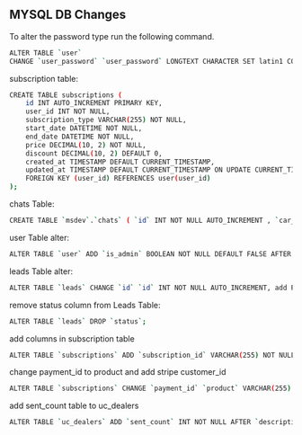 ## MYSQL DB Changes

To alter the password type run the following command.

```bash
ALTER TABLE `user`
CHANGE `user_password` `user_password` LONGTEXT CHARACTER SET latin1 COLLATE latin1_swedish_ci NOT NULL;
```

subscription table:

```bash
CREATE TABLE subscriptions (
    id INT AUTO_INCREMENT PRIMARY KEY,
    user_id INT NOT NULL,
    subscription_type VARCHAR(255) NOT NULL,
    start_date DATETIME NOT NULL,
    end_date DATETIME NOT NULL,
    price DECIMAL(10, 2) NOT NULL,
    discount DECIMAL(10, 2) DEFAULT 0,
    created_at TIMESTAMP DEFAULT CURRENT_TIMESTAMP,
    updated_at TIMESTAMP DEFAULT CURRENT_TIMESTAMP ON UPDATE CURRENT_TIMESTAMP,
    FOREIGN KEY (user_id) REFERENCES user(user_id)
);
```

chats Table:

```bash
CREATE TABLE `msdev`.`chats` ( `id` INT NOT NULL AUTO_INCREMENT , `car_crawled_id` INT NOT NULL , `from_user` INT NOT NULL , `to_user` INT NOT NULL , `message` LONGTEXT NULL DEFAULT NULL , `attachment` LONGTEXT NULL DEFAULT NULL , `is_read` INT NOT NULL DEFAULT '0' , `created_at` TIMESTAMP NOT NULL DEFAULT CURRENT_TIMESTAMP , `deleted_at` TIMESTAMP NULL DEFAULT NULL , PRIMARY KEY (`id`)) ENGINE = InnoDB;
```

user Table alter:

```bash
ALTER TABLE `user` ADD `is_admin` BOOLEAN NOT NULL DEFAULT FALSE AFTER `user_password_ori`;
```

leads Table alter:

```bash
ALTER TABLE `leads` CHANGE `id` `id` INT NOT NULL AUTO_INCREMENT, add PRIMARY KEY (`id`), CHANGE `is_verified` `is_verified` VARCHAR(100) NULL DEFAULT NULL, CHANGE `status` `status` VARCHAR(100) NULL DEFAULT NULL, ADD `city` VARCHAR(100) NULL DEFAULT NULL AFTER `price`;
```

remove status column from Leads Table:

```bash
ALTER TABLE `leads` DROP `status`;
```

add columns in subscription table

```bash
ALTER TABLE `subscriptions` ADD `subscription_id` VARCHAR(255) NOT NULL AFTER `user_id`, ADD `currency` TEXT NOT NULL AFTER `subscription_id`, ADD `payment_id` VARCHAR(255) NOT NULL AFTER `currency`;
```

change payment_id to product and add stripe customer_id

```bash
ALTER TABLE `subscriptions` CHANGE `payment_id` `product` VARCHAR(255) CHARACTER SET utf8mb4 COLLATE utf8mb4_general_ci NOT NULL، ADD `customer_id` VARCHAR(255) NOT NULL AFTER `subscription_id`;
```

add sent_count table to uc_dealers

```bash
ALTER TABLE `uc_dealers` ADD `sent_count` INT NOT NULL AFTER `description`;
```
